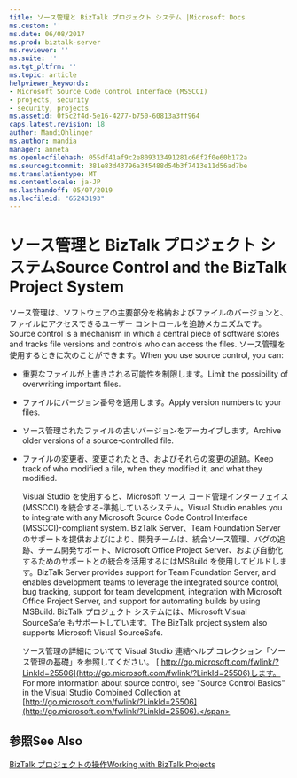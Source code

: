 ```yaml
---
title: ソース管理と BizTalk プロジェクト システム |Microsoft Docs
ms.custom: ''
ms.date: 06/08/2017
ms.prod: biztalk-server
ms.reviewer: ''
ms.suite: ''
ms.tgt_pltfrm: ''
ms.topic: article
helpviewer_keywords:
- Microsoft Source Code Control Interface (MSSCCI)
- projects, security
- security, projects
ms.assetid: 0f5c2f4d-5e16-4277-b750-60813a3ff964
caps.latest.revision: 18
author: MandiOhlinger
ms.author: mandia
manager: anneta
ms.openlocfilehash: 055df41af9c2e809313491281c66f2f0e60b172a
ms.sourcegitcommit: 381e83d43796a345488d54b3f7413e11d56ad7be
ms.translationtype: MT
ms.contentlocale: ja-JP
ms.lasthandoff: 05/07/2019
ms.locfileid: "65243193"
---
```

# <a name="source-control-and-the-biztalk-project-system"></a><span data-ttu-id="8c082-102">ソース管理と BizTalk プロジェクト システム</span><span class="sxs-lookup"><span data-stu-id="8c082-102">Source Control and the BizTalk Project System</span></span>
<span data-ttu-id="8c082-103">ソース管理は、ソフトウェアの主要部分を格納およびファイルのバージョンと、ファイルにアクセスできるユーザー コントロールを追跡メカニズムです。</span><span class="sxs-lookup"><span data-stu-id="8c082-103">Source control is a mechanism in which a central piece of software stores and tracks file versions and controls who can access the files.</span></span> <span data-ttu-id="8c082-104">ソース管理を使用するときに次のことができます。</span><span class="sxs-lookup"><span data-stu-id="8c082-104">When you use source control, you can:</span></span>  
  
- <span data-ttu-id="8c082-105">重要なファイルが上書きされる可能性を制限します。</span><span class="sxs-lookup"><span data-stu-id="8c082-105">Limit the possibility of overwriting important files.</span></span>  
  
- <span data-ttu-id="8c082-106">ファイルにバージョン番号を適用します。</span><span class="sxs-lookup"><span data-stu-id="8c082-106">Apply version numbers to your files.</span></span>  
  
- <span data-ttu-id="8c082-107">ソース管理されたファイルの古いバージョンをアーカイブします。</span><span class="sxs-lookup"><span data-stu-id="8c082-107">Archive older versions of a source-controlled file.</span></span>  
  
- <span data-ttu-id="8c082-108">ファイルの変更者、変更されたとき、およびそれらの変更の追跡。</span><span class="sxs-lookup"><span data-stu-id="8c082-108">Keep track of who modified a file, when they modified it, and what they modified.</span></span>  
  
  <span data-ttu-id="8c082-109">Visual Studio を使用すると、Microsoft ソース コード管理インターフェイス (MSSCCI) を統合する-準拠しているシステム。</span><span class="sxs-lookup"><span data-stu-id="8c082-109">Visual Studio enables you to integrate with any Microsoft Source Code Control Interface (MSSCCI)-compliant system.</span></span> <span data-ttu-id="8c082-110">BizTalk Server、Team Foundation Server のサポートを提供およびにより、開発チームは、統合ソース管理、バグの追跡、チーム開発サポート、Microsoft Office Project Server、および自動化するためのサポートとの統合を活用するにはMSBuild を使用してビルドします。</span><span class="sxs-lookup"><span data-stu-id="8c082-110">BizTalk Server provides support for Team Foundation Server, and enables development teams to leverage the integrated source control, bug tracking, support for team development, integration with Microsoft Office Project Server, and support for automating builds by using MSBuild.</span></span> <span data-ttu-id="8c082-111">BizTalk プロジェクト システムには、Microsoft Visual SourceSafe もサポートしています。</span><span class="sxs-lookup"><span data-stu-id="8c082-111">The BizTalk project system also supports Microsoft Visual SourceSafe.</span></span>  
  
  <span data-ttu-id="8c082-112">ソース管理の詳細についてで Visual Studio 連結ヘルプ コレクション「ソース管理の基礎」を参照してください。 [ http://go.microsoft.com/fwlink/?LinkId=25506](http://go.microsoft.com/fwlink/?LinkId=25506)します。</span><span class="sxs-lookup"><span data-stu-id="8c082-112">For more information about source control, see "Source Control Basics" in the Visual Studio Combined Collection at [http://go.microsoft.com/fwlink/?LinkId=25506](http://go.microsoft.com/fwlink/?LinkId=25506).</span></span>  
  
## <a name="see-also"></a><span data-ttu-id="8c082-113">参照</span><span class="sxs-lookup"><span data-stu-id="8c082-113">See Also</span></span>  
 [<span data-ttu-id="8c082-114">BizTalk プロジェクトの操作</span><span class="sxs-lookup"><span data-stu-id="8c082-114">Working with BizTalk Projects</span></span>](../core/working-with-biztalk-projects.md)